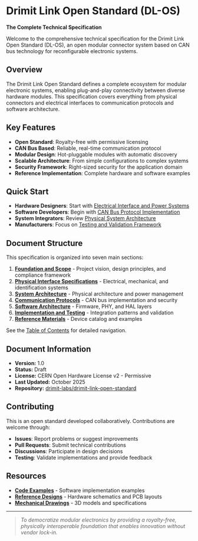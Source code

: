 # Drimit Link Open Standard (DL-OS)

**The Complete Technical Specification**

Welcome to the comprehensive technical specification for the Drimit Link Open Standard (DL-OS), an open modular connector system based on CAN bus technology for reconfigurable electronic systems.

## Overview

The Drimit Link Open Standard defines a complete ecosystem for modular electronic systems, enabling plug-and-play connectivity between diverse hardware modules. This specification covers everything from physical connectors and electrical interfaces to communication protocols and software architecture.

## Key Features

- **Open Standard**: Royalty-free with permissive licensing
- **CAN Bus Based**: Reliable, real-time communication protocol
- **Modular Design**: Hot-pluggable modules with automatic discovery
- **Scalable Architecture**: From simple configurations to complex systems
- **Security Framework**: Right-sized security for the application domain
- **Reference Implementation**: Complete hardware and software examples

## Quick Start

- **Hardware Designers**: Start with [Electrical Interface and Power Systems](content/0002-physical-interface-specifications/0004-electrical-interface-and-power-systems/)
- **Software Developers**: Begin with [CAN Bus Protocol Implementation](content/0004-communication-protocols/0009-can-bus-protocol-implementation/)
- **System Integrators**: Review [Physical System Architecture](content/0003-system-architecture/0007-physical-system-architecture-and-form-factors/)
- **Manufacturers**: Focus on [Testing and Validation Framework](content/0006-implementation-and-testing/0016-testing-and-validation-framework/)

## Document Structure

This specification is organized into seven main sections:

1. **[Foundation and Scope](content/0001-foundation-and-scope/)** - Project vision, design principles, and compliance framework
2. **[Physical Interface Specifications](content/0002-physical-interface-specifications/)** - Electrical, mechanical, and identification systems
3. **[System Architecture](content/0003-system-architecture/)** - Physical architecture and power management
4. **[Communication Protocols](content/0004-communication-protocols/)** - CAN bus implementation and security
5. **[Software Architecture](content/0005-software-architecture/)** - Firmware, PHY, and HAL layers
6. **[Implementation and Testing](content/0006-implementation-and-testing/)** - Integration patterns and validation
7. **[Reference Materials](content/0007-reference-materials-and-device-catalog/)** - Device catalog and examples

See the [Table of Contents](SUMMARY.md) for detailed navigation.

## Document Information

- **Version:** 1.0
- **Status:** Draft
- **License:** CERN Open Hardware License v2 - Permissive  
- **Last Updated:** October 2025
- **Repository:** [drimit-labs/drimit-link-open-standard](https://github.com/drimit-labs/drimit-link-open-standard)

## Contributing

This is an open standard developed collaboratively. Contributions are welcome through:

- **Issues**: Report problems or suggest improvements
- **Pull Requests**: Submit technical contributions
- **Discussions**: Participate in design decisions
- **Testing**: Validate implementations and provide feedback

## Resources

- **[Code Examples](resources/code-examples/)** - Software implementation examples
- **[Reference Designs](resources/)** - Hardware schematics and PCB layouts
- **[Mechanical Drawings](resources/mechanical/)** - 3D models and specifications

---

> *To democratize modular electronics by providing a royalty-free, physically interoperable foundation that enables innovation without vendor lock-in.*
